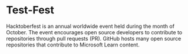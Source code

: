 # Test-Fest
Hacktoberfest is an annual worldwide event held during the month of October. The event encourages open source developers to contribute to repositories through pull requests (PR). GitHub hosts many open source repositories that contribute to Microsoft Learn content.
